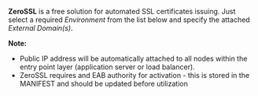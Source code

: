 **ZeroSSL** is a free solution for automated SSL certificates issuing. 
Just select a required *Environment* from the list below and specify the attached *External Domain(s)*.  

**Note:** 
* Public IP address will be automatically attached to all nodes within the entry point layer (application server or load balancer).
* ZeroSSL requires and EAB authority for activation - this is stored in the MANIFEST and should be updated before utilization

